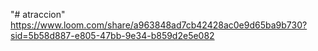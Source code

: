 "# atraccion" 
https://www.loom.com/share/a963848ad7cb42428ac0e9d65ba9b730?sid=5b58d887-e805-47bb-9e34-b859d2e5e082
